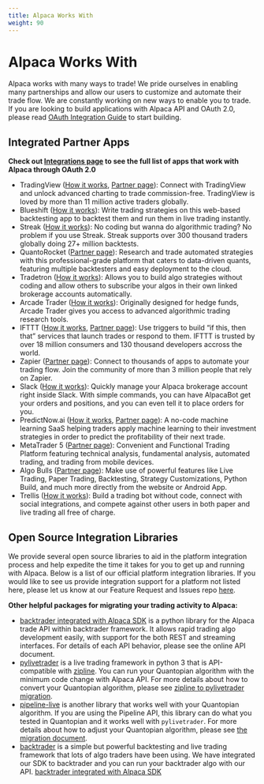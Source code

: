 ```yaml
---
title: Alpaca Works With
weight: 90
---
```


# Alpaca Works With
Alpaca works with many ways to trade! We pride ourselves in enabling many partnerships and allow our users to customize and automate their trade flow. We are constantly working on new ways to enable you to trade. If you are looking to build applications with Alpaca API and OAuth 2.0, please read [OAuth Integration Guide](https://alpaca.markets/docs/build-apps_services-with-alpaca/oauth-guide/) to start building.


## Integrated Partner Apps

**Check out [Integrations page](https://alpaca.markets/integrations) to see the full list of apps that work with Alpaca through OAuth 2.0**

* TradingView ([How it works](./tradingview), [Partner page](https://tradingview.com/broker/Alpaca)): Connect with TradingView and unlock advanced charting to trade commission-free. TradingView is loved by more than 11 million active traders globally.
* Blueshift ([How it works](./blueshift)): Write trading strategies on this web-based backtesting app to backtest them and run them in live trading instantly.
* Streak ([How it works](https://blog.streak.world/2020/06/22/introducing-alpaca-on-streak-with-0-commission-trading/)): No coding but wanna do algorithmic trading? No problem if you use Streak. Streak supports over 300 thousand traders globally doing 27+ million backtests.
* QuantoRocket ([Partner page](https://www.quantrocket.com/alpaca/)): Research and trade automated strategies with this professional-grade platform that caters to data-driven quants, featuring multiple backtesters and easy deployment to the cloud. 
* Tradetron ([How it works](https://www.youtube.com/watch?v=nzLcNJDeP74&feature=youtu.be)): Allows you to build algo strategies without coding and allow others to subscribe your algos in their own linked brokerage accounts automatically.
* Arcade Trader ([How it works](https://medium.com/@arcade_trader/algorithmic-trading-for-beginners-part-1-d6589d4beb05)): Originally designed for hedge funds, Arcade Trader gives you access to advanced algorithmic trading research tools.
* IFTTT ([How it works](./ifttt), [Partner page](https://ifttt.com/alpaca)): Use triggers to build “if this, then that” services that launch trades or respond to them. IFTTT is trusted by over 18 million consumers and 130 thousand developers accross the world.
* Zapier ([Partner page](https://zapier.com/apps/alpaca/integrations)): Connect to thousands of apps to automate your trading flow. Join the community of more than 3 million people that rely on Zapier.
* Slack ([How it works](https://alpaca.markets/docs/alpaca-works-with/alpaca-for-slack/)): Quickly manage your Alpaca brokerage account right inside Slack. With simple commands, you can have AlpacaBot get your orders and positions, and you can even tell it to place orders for you.
* PredictNow.ai ([How it works](./predictnow), [Partner page](https://www.predictnow.ai/)): A no-code machine learning SaaS helping traders apply machine learning to their investment strategies in order to predict the profitability of their next trade.
* MetaTrader 5 ([Partner page](https://www.metatrader5.com/en/terminal/help/startworking/acc_open)): Convenient and Functional Trading Platform featuring technical analysis, fundamental analysis, automated trading, and trading from mobile devices.
* Algo Bulls ([Partner page](https://help.algobulls.com/broker/alpaca/)): Make use of powerful features like Live Trading, Paper Trading, Backtesting, Strategy Customizations, Python Build, and much more directly from the website or Android App.
* Trellis ([How it works](https://www.trytrellis.co/)): Build a trading bot without code, connect with social integrations, and compete against other users in both paper and live trading all free of charge.



## Open Source Integration Libraries
We provide several open source libraries to aid in the platform integration process and help expedite the time it takes for you to get up and running with Alpaca. Below is a list of our official platform integration libraries. If you would like to see us provide integration support for a platform not listed here, please let us know at our Feature Request and Issues repo
[here](https://github.com/alpacahq/Alpaca-API).


**Other helpful packages for migrating your trading activity to Alpaca:**

* [backtrader integrated with Alpaca SDK](https://github.com/alpacahq/alpaca-backtrader-api/) is a python library for the Alpaca trade API within backtrader framework. It allows rapid trading algo development easily, with support for the both REST and streaming interfaces. For details of each API behavior, please see the online API document.
* [pylivetrader](https://github.com/alpacahq/pylivetrader/) is a live trading framework in
python 3 that is API-compatible with [zipline](https://github.com/quantopian/zipline/). You can run your Quantopian algorithm with the minimum code change with Alpaca API. For more details about how to convert your Quantopian algorithm, please see
[zipline to pylivetrader migration](./zipline-to-pylivetrader/).
* [pipeline-live](https://github.com/alpacahq/pipeline-live/) is another library
that works well with your Quantopian algorithm. If you are using the Pipeline API, this library can do what you tested in Quantopian and it works well with `pylivetrader`. For more details about how to adjust your Quantopian algorithm, please see [the migration document](./quantopian-to-pipeline-live/).
* [backtrader](https://github.com/backtrader/backtrader/) is a simple but powerful backtesting and live trading framework that lots of algo traders have been using. We have integrated our SDK to backtrader
and you can run your backtrader algo with our API. [backtrader integrated with Alpaca SDK](https://github.com/alpacahq/alpaca-backtrader-api/)
